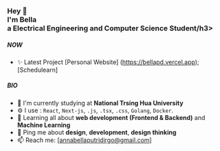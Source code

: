 <h3>Hey 👋<br>I'm Bella<br>a Electrical Engineering and Computer Science Student/h3>

##### NOW

- ✨ Latest Project
  [Personal Website] (https://bellapd.vercel.app);
  [Schedulearn]

##### BIO

- 🏫 I'm currently studying at **National Trsing Hua University**
- ⚙️ I use : `React`, `Next-js`, `.js`, `.tsx`, `.css`, `Golang`, `Docker`.
- 🌱 Learning all about **web development (Frontend & Backend)** and **Machine Learning**
- 💬 Ping me about **design**, **development**, **design thinking**
- 📫 Reach me: [annabellaputridirgo@gmail.com]
